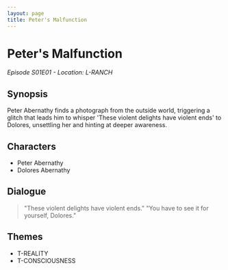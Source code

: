 ```yaml
---
layout: page
title: Peter's Malfunction
---
```


# Peter's Malfunction

*Episode S01E01 - Location: L-RANCH*

## Synopsis
Peter Abernathy finds a photograph from the outside world, triggering a glitch that leads him to whisper 'These violent delights have violent ends' to Dolores, unsettling her and hinting at deeper awareness.

## Characters
- Peter Abernathy
- Dolores Abernathy

## Dialogue
> "These violent delights have violent ends."
> "You have to see it for yourself, Dolores."

## Themes
- T-REALITY
- T-CONSCIOUSNESS
